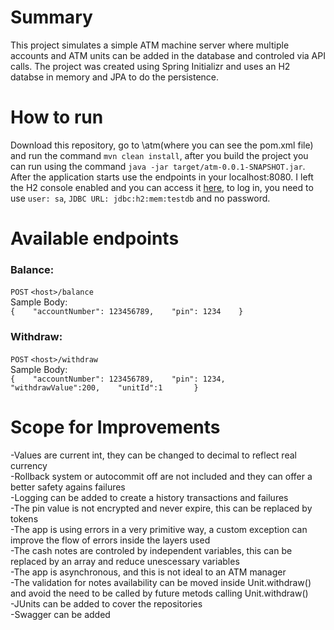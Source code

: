 # Summary
This project simulates a simple ATM machine server where multiple accounts and ATM units can be added in the database and controled via API calls. The project was created using Spring Initializr and uses an H2 databse in memory and JPA to do the persistence.

# How to run
Download this repository, go to \atm(where you can see the pom.xml file) and run the command `mvn clean install`, after you build the project you can run using the command `java -jar target/atm-0.0.1-SNAPSHOT.jar`. After the application starts use the endpoints in your localhost:8080. I left the H2 console enabled and you can access it [here](http://localhost:8080/h2-console/), to log in, you need to use `user: sa`, `JDBC URL: jdbc:h2:mem:testdb` and no password.

# Available endpoints
### Balance:
`POST` `<host>/balance`   
Sample Body:   
`{   
  "accountNumber": 123456789,   
  "pin": 1234   
}`

### Withdraw:
`POST` `<host>/withdraw`   
Sample Body:   
`{   
  "accountNumber": 123456789,   
  "pin": 1234,   
  "withdrawValue":200,   
  "unitId":1      
}`

# Scope for Improvements
-Values are current int, they can be changed to decimal to reflect real currency   
-Rollback system or autocommit off are not included and they can offer a better safety agains failures   
-Logging can be added to create a history transactions and failures   
-The pin value is not encrypted and never expire, this can be replaced by tokens   
-The app is using errors in a very primitive way, a custom exception can improve the flow of errors inside the layers used   
-The cash notes are controled by independent variables, this can be replaced by an array and reduce unescessary variables   
-The app is asynchronous, and this is not ideal to an ATM manager   
-The validation for notes availability can be moved inside Unit.withdraw() and avoid the need to be called by future metods calling Unit.withdraw()   
-JUnits can be added to cover the repositories   
-Swagger can be added   